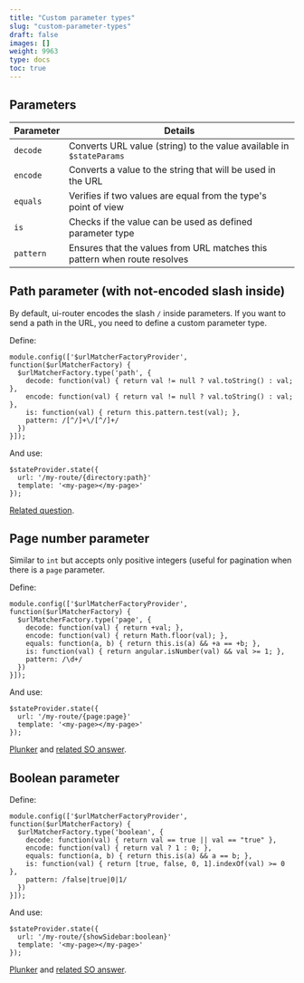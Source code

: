 ```yaml
---
title: "Custom parameter types"
slug: "custom-parameter-types"
draft: false
images: []
weight: 9963
type: docs
toc: true
---
```


## Parameters
| Parameter| Details|
| ------ | ------ |
| `decode` | Converts URL value (string) to the value available in `$stateParams`|
| `encode` | Converts a value to the string that will be used in the URL |
| `equals` | Verifies if two values are equal from the type's point of view |
| `is` | Checks if the value can be used as defined parameter type |
| `pattern` | Ensures that the values from URL matches this pattern when route resolves |

## Path parameter (with not-encoded slash inside)
By default, ui-router encodes the slash `/` inside parameters. If you want to send a path in the URL, you need to define a custom parameter type.

Define:
    
    module.config(['$urlMatcherFactoryProvider', function($urlMatcherFactory) {
      $urlMatcherFactory.type('path', {
        decode: function(val) { return val != null ? val.toString() : val; },
        encode: function(val) { return val != null ? val.toString() : val; },
        is: function(val) { return this.pattern.test(val); },
        pattern: /[^/]+\/[^/]+/
      })
    }]);

And use:

    $stateProvider.state({
      url: '/my-route/{directory:path}'
      template: '<my-page></my-page>'
    });

[Related question](http://stackoverflow.com/questions/27849260/angular-ui-sref-encode-parameter).


## Page number parameter
Similar to `int` but accepts only positive integers (useful for pagination when there is a `page` parameter.

Define:
    
    module.config(['$urlMatcherFactoryProvider', function($urlMatcherFactory) {
      $urlMatcherFactory.type('page', {
        decode: function(val) { return +val; },
        encode: function(val) { return Math.floor(val); },
        equals: function(a, b) { return this.is(a) && +a == +b; },
        is: function(val) { return angular.isNumber(val) && val >= 1; },
        pattern: /\d+/
      })
    }]);

And use:

    $stateProvider.state({
      url: '/my-route/{page:page}'
      template: '<my-page></my-page>'
    });

[Plunker](http://plnkr.co/edit/tU6yPke2CCGrclgVa2Rb) and [related SO answer](http://stackoverflow.com/a/27182177/878514).

## Boolean parameter
Define:
    
    module.config(['$urlMatcherFactoryProvider', function($urlMatcherFactory) {
      $urlMatcherFactory.type('boolean', {
        decode: function(val) { return val == true || val == "true" },
        encode: function(val) { return val ? 1 : 0; },
        equals: function(a, b) { return this.is(a) && a == b; },
        is: function(val) { return [true, false, 0, 1].indexOf(val) >= 0 },
        pattern: /false|true|0|1/
      })
    }]);

And use:

    $stateProvider.state({
      url: '/my-route/{showSidebar:boolean}'
      template: '<my-page></my-page>'
    });

[Plunker](http://plnkr.co/edit/tU6yPke2CCGrclgVa2Rb) and [related SO answer](http://stackoverflow.com/a/27182177/878514).

